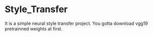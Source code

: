 # Style_Transfer
It is a simple neural style transfer project.
You gotta download vgg19 pretrainned weights at first.
